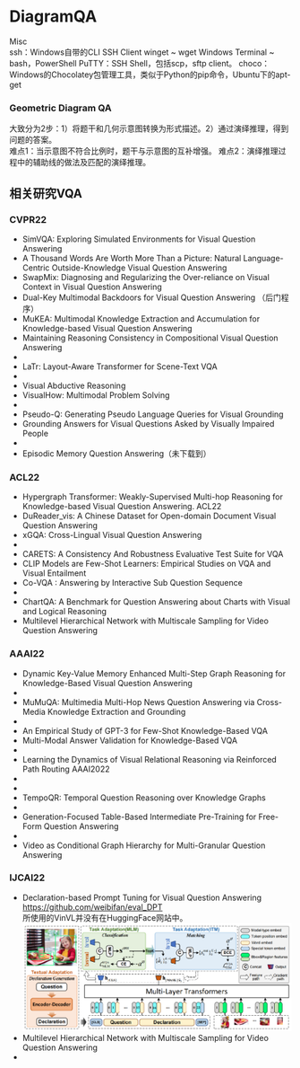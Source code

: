 # DiagramQA

Misc   
ssh：Windows自带的CLI SSH Client
winget  ~ wget
Windows Terminal ~ bash，PowerShell
PuTTY：SSH Shell，包括scp，sftp client。
choco：Windows的Chocolatey包管理工具，类似于Python的pip命令，Ubuntu下的apt-get


### Geometric Diagram QA
大致分为2步：1）将题干和几何示意图转换为形式描述。2）通过演绎推理，得到问题的答案。  
难点1：当示意图不符合比例时，题干与示意图的互补增强。
难点2：演绎推理过程中的辅助线的做法及匹配的演绎推理。


## 相关研究VQA

### CVPR22

* SimVQA: Exploring Simulated Environments for Visual Question Answering
* A Thousand Words Are Worth More Than a Picture: Natural Language-Centric Outside-Knowledge Visual Question Answering
* SwapMix: Diagnosing and Regularizing the Over-reliance on Visual Context in Visual Question Answering
* Dual-Key Multimodal Backdoors for Visual Question Answering （后门程序）
* MuKEA: Multimodal Knowledge Extraction and Accumulation for Knowledge-based Visual Question Answering
* Maintaining Reasoning Consistency in Compositional Visual Question Answering
* 
* LaTr: Layout-Aware Transformer for Scene-Text VQA
* 
* Visual Abductive Reasoning
* VisualHow: Multimodal Problem Solving
* 
* Pseudo-Q: Generating Pseudo Language Queries for Visual Grounding
* Grounding Answers for Visual Questions Asked by Visually Impaired People
* 
* Episodic Memory Question Answering（未下载到）

### ACL22
* Hypergraph Transformer: Weakly-Supervised Multi-hop Reasoning for Knowledge-based Visual Question Answering. ACL22
* DuReader_vis: A Chinese Dataset for Open-domain Document Visual Question Answering
* xGQA: Cross-Lingual Visual Question Answering
* 
* CARETS: A Consistency And Robustness Evaluative Test Suite for VQA
* CLIP Models are Few-Shot Learners: Empirical Studies on VQA and Visual Entailment
* Co-VQA : Answering by Interactive Sub Question Sequence
* 
* ChartQA: A Benchmark for Question Answering about Charts with Visual and Logical Reasoning
* Multilevel Hierarchical Network with Multiscale Sampling for Video Question Answering

### AAAI22
* Dynamic Key-Value Memory Enhanced Multi-Step Graph Reasoning for Knowledge-Based Visual Question Answering
*  
* MuMuQA: Multimedia Multi-Hop News Question Answering via Cross-Media Knowledge Extraction and  Grounding
* 
* An Empirical Study of GPT-3 for Few-Shot Knowledge-Based VQA
* Multi-Modal Answer Validation for Knowledge-Based VQA
* 
* Learning the Dynamics of Visual Relational Reasoning via Reinforced Path Routing AAAI2022
* 
* 
*  TempoQR: Temporal Question Reasoning over Knowledge Graphs
* 
* Generation-Focused Table-Based Intermediate Pre-Training for Free-Form Question Answering
* 
* Video as Conditional Graph Hierarchy for Multi-Granular Question Answering

### IJCAI22
* Declaration-based Prompt Tuning for Visual Question Answering   https://github.com/weibifan/eval_DPT  
所使用的VinVL并没有在HuggingFace网站中。   
![img.png](images/img.png)
* Multilevel Hierarchical Network with Multiscale Sampling for Video Question Answering
* 
